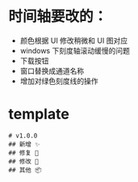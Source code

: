 # 时间轴要改的：

- 颜色根据 UI 修改稍微和 UI 图对应
- windows 下刻度轴滚动缓慢的问题
- 下载按钮
- 窗口替换成通道名称
- 增加对绿色刻度线的操作

# template

```
# v1.0.0
## 新增 ✨
## 修复 🔩
## 修改 📝
## 其他 📦
```
